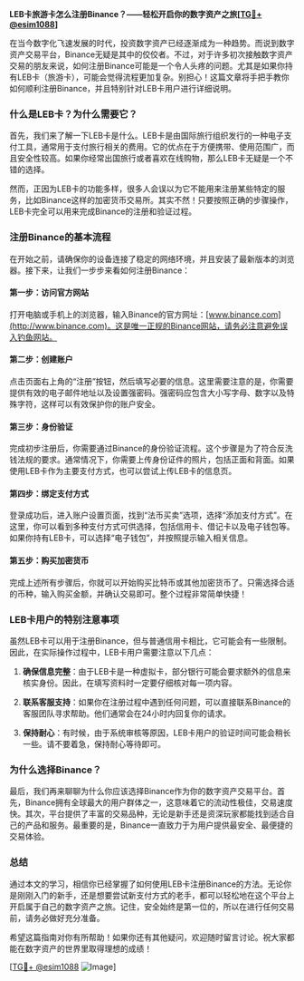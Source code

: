 **LEB卡旅游卡怎么注册Binance？——轻松开启你的数字资产之旅[[TG💪+ @esim1088](https://t.me/s/esim1088)]**

在当今数字化飞速发展的时代，投资数字资产已经逐渐成为一种趋势。而说到数字资产交易平台，Binance无疑是其中的佼佼者。不过，对于许多初次接触数字资产交易的朋友来说，如何注册Binance可能是一个令人头疼的问题。尤其是如果你持有LEB卡（旅游卡），可能会觉得流程更加复杂。别担心！这篇文章将手把手教你如何顺利注册Binance，并且特别针对LEB卡用户进行详细说明。

### **什么是LEB卡？为什么需要它？**

首先，我们来了解一下LEB卡是什么。LEB卡是由国际旅行组织发行的一种电子支付工具，通常用于支付旅行相关的费用。它的优点在于方便携带、使用范围广，而且安全性较高。如果你经常出国旅行或者喜欢在线购物，那么LEB卡无疑是一个不错的选择。

然而，正因为LEB卡的功能多样，很多人会误以为它不能用来注册某些特定的服务，比如Binance这样的加密货币交易所。其实不然！只要按照正确的步骤操作，LEB卡完全可以用来完成Binance的注册和验证过程。

### **注册Binance的基本流程**

在开始之前，请确保你的设备连接了稳定的网络环境，并且安装了最新版本的浏览器。接下来，让我们一步步来看如何注册Binance：

#### **第一步：访问官方网站**
打开电脑或手机上的浏览器，输入Binance的官方网址：[www.binance.com](http://www.binance.com)。这是唯一正规的Binance网站，请务必注意避免误入钓鱼网站。

#### **第二步：创建账户**
点击页面右上角的“注册”按钮，然后填写必要的信息。这里需要注意的是，你需要提供有效的电子邮件地址以及设置强密码。强密码应包含大小写字母、数字以及特殊字符，这样可以有效保护你的账户安全。

#### **第三步：身份验证**
完成初步注册后，你需要通过Binance的身份验证流程。这个步骤是为了符合反洗钱法规的要求。通常情况下，你需要上传身份证件的照片，包括正面和背面。如果使用LEB卡作为主要支付方式，也可以尝试上传LEB卡的信息页。

#### **第四步：绑定支付方式**
登录成功后，进入账户设置页面，找到“法币买卖”选项，选择“添加支付方式”。在这里，你可以看到多种支付方式可供选择，包括信用卡、借记卡以及电子钱包等。如果你持有LEB卡，可以选择“电子钱包”，并按照提示输入相关信息。

#### **第五步：购买加密货币**
完成上述所有步骤后，你就可以开始购买比特币或其他加密货币了。只需选择合适的币种，输入购买金额，并确认交易即可。整个过程非常简单快捷！

### **LEB卡用户的特别注意事项**

虽然LEB卡可以用于注册Binance，但与普通信用卡相比，它可能会有一些限制。因此，在实际操作过程中，LEB卡用户需要注意以下几点：

1. **确保信息完整**：由于LEB卡是一种虚拟卡，部分银行可能会要求额外的信息来核实身份。因此，在填写资料时一定要仔细核对每一项内容。
   
2. **联系客服支持**：如果你在注册过程中遇到任何问题，可以直接联系Binance的客服团队寻求帮助。他们通常会在24小时内回复你的请求。

3. **保持耐心**：有时候，由于系统审核等原因，LEB卡用户的验证时间可能会稍长一些。请不要着急，保持耐心等待即可。

### **为什么选择Binance？**

最后，我们再来聊聊为什么你应该选择Binance作为你的数字资产交易平台。首先，Binance拥有全球最大的用户群体之一，这意味着它的流动性极佳，交易速度快。其次，平台提供了丰富的交易品种，无论是新手还是资深玩家都能找到适合自己的产品和服务。最重要的是，Binance一直致力于为用户提供最安全、最便捷的交易体验。

### **总结**

通过本文的学习，相信你已经掌握了如何使用LEB卡注册Binance的方法。无论你是刚刚入门的新手，还是想要尝试新支付方式的老手，都可以轻松地在这个平台上开启属于自己的数字资产之旅。记住，安全始终是第一位的，所以在进行任何交易前，请务必做好充分准备。

希望这篇指南对你有所帮助！如果你还有其他疑问，欢迎随时留言讨论。祝大家都能在数字资产的世界里取得理想的成绩！

[[TG💪+ @esim1088](https://t.me/s/esim1088) ![Image](https://i.postimg.cc/4NQfJmqS/Snipaste-2025-05-13-00-14-12.png)]